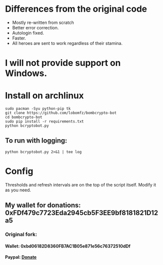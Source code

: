 # Differences from the original code
- Mostly re-written from scratch
- Better error correction.
- Autologin fixed.
- Faster.
- All heroes are sent to work regardless of their stamina.

# I will not provide support on Windows.
# Install on archlinux
```
sudo pacman -Syu python-pip tk
git clone https://github.com/lobomfz/bombcrypto-bot
cd bombcrypto-bot
sudo pip install -r requirements.txt
python bcryptobot.py
```
## To run with logging:
```
python bcryptobot.py 2>&1 | tee log
```

# Config
Thresholds and refresh intervals are on the top of the script itself. Modify it as you need.

## My wallet for donations: 0xFDf479c7723Eda2945cb5F3EE9bf8181821D12a5
### Original fork:
#### Wallet: 0xbd06182D8360FB7AC1B05e871e56c76372510dDf
#### Paypal: [Donate](https://www.paypal.com/donate?hosted_button_id=JVYSC6ZYCNQQQ)

